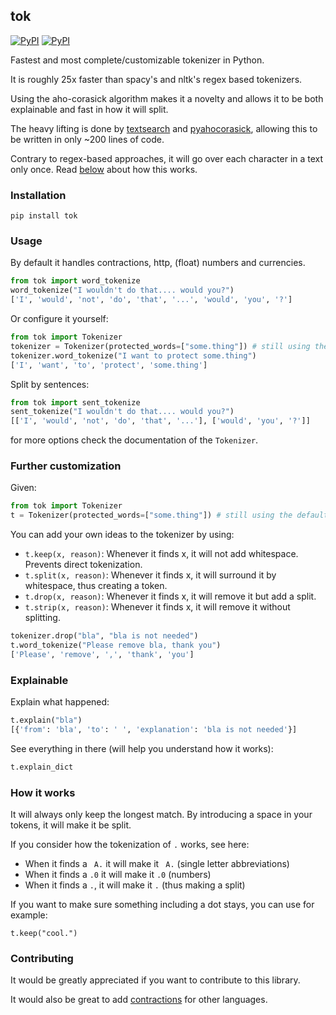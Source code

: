 ## tok

[![PyPI](https://img.shields.io/pypi/v/tok.svg?style=flat-square)](https://pypi.python.org/pypi/tok/)
[![PyPI](https://img.shields.io/pypi/pyversions/tok.svg?style=flat-square)](https://pypi.python.org/pypi/tok/)

Fastest and most complete/customizable tokenizer in Python.

It is roughly 25x faster than spacy's and nltk's regex based tokenizers.

Using the aho-corasick algorithm makes it a novelty and allows it to be both explainable and fast in how it will split.

The heavy lifting is done by [textsearch](https://github.com/kootenpv/textsearch) and [pyahocorasick](https://github.com/WojciechMula/pyahocorasick), allowing this to be written in only ~200 lines of code.

Contrary to regex-based approaches, it will go over each character in a text only once. Read [below](#how-it-works) about how this works.

### Installation

    pip install tok

### Usage

By default it handles contractions, http, (float) numbers and currencies.

```python
from tok import word_tokenize
word_tokenize("I wouldn't do that.... would you?")
['I', 'would', 'not', 'do', 'that', '...', 'would', 'you', '?']
```

Or configure it yourself:

```python
from tok import Tokenizer
tokenizer = Tokenizer(protected_words=["some.thing"]) # still using the defaults
tokenizer.word_tokenize("I want to protect some.thing")
['I', 'want', 'to', 'protect', 'some.thing']
```

Split by sentences:

```python
from tok import sent_tokenize
sent_tokenize("I wouldn't do that.... would you?")
[['I', 'would', 'not', 'do', 'that', '...'], ['would', 'you', '?']]
```

for more options check the documentation of the `Tokenizer`.

### Further customization

Given:

```python
from tok import Tokenizer
t = Tokenizer(protected_words=["some.thing"]) # still using the defaults
```

You can add your own ideas to the tokenizer by using:

- `t.keep(x, reason)`: Whenever it finds x, it will not add whitespace. Prevents direct tokenization.
- `t.split(x, reason)`: Whenever it finds x, it will surround it by whitespace, thus creating a token.
- `t.drop(x, reason)`: Whenever it finds x, it will remove it but add a split.
- `t.strip(x, reason)`: Whenever it finds x, it will remove it without splitting.

```python
tokenizer.drop("bla", "bla is not needed")
t.word_tokenize("Please remove bla, thank you")
['Please', 'remove', ',', 'thank', 'you']
```

### Explainable

Explain what happened:

```python
t.explain("bla")
[{'from': 'bla', 'to': ' ', 'explanation': 'bla is not needed'}]
```

See everything in there (will help you understand how it works):

```python
t.explain_dict
```

### How it works

It will always only keep the longest match. By introducing a space in your tokens, it will make it be split.

If you consider how the tokenization of `.` works, see here:

- When it finds a ` A.` it will make it ` A.` (single letter abbreviations)
- When it finds a `.0` it will make it `.0` (numbers)
- When it finds a `.`, it will make it ` . ` (thus making a split)

If you want to make sure something including a dot stays, you can use for example:

    t.keep("cool.")

### Contributing

It would be greatly appreciated if you want to contribute to this library.

It would also be great to add [contractions](https://github.com/kootenpv/contractions) for other languages.
